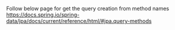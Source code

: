 Follow below page for get the query creation from method names
https://docs.spring.io/spring-data/jpa/docs/current/reference/html/#jpa.query-methods